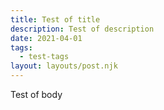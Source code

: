 ```yaml
---
title: Test of title
description: Test of description
date: 2021-04-01
tags:
  - test-tags
layout: layouts/post.njk
---
```

Test of body
